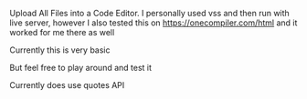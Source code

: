 Upload All Files into a Code Editor.
I personally used vss and then run with live server, however I also tested this on https://onecompiler.com/html  and it worked for me there as well

Currently this is very basic

But feel free to play around and test it

Currently does use quotes API
